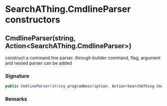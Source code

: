 # SearchAThing.CmdlineParser constructors
## CmdlineParser(string, Action<SearchAThing.CmdlineParser>)
construct a command line parser.
            through builder command, flag, argument and nested parser can be added

### Signature
```csharp
public CmdlineParser(string programDescription, Action<SearchAThing.CmdlineParser> builder)
```
### Remarks

